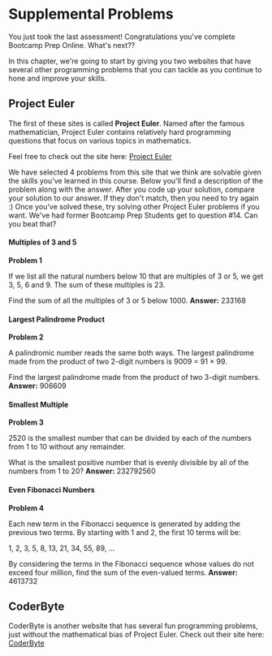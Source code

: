 # Supplemental Problems

You just took the last assessment! Congratulations you've complete Bootcamp Prep Online. What's next??

In this chapter, we're going to start by giving you two websites that have several other programming problems that you can tackle as you continue to hone and improve your skills.

## Project Euler
The first of these sites is called **Project Euler**. Named after the famous mathematician, Project Euler contains relatively hard programming questions that focus on various topics in mathematics.

Feel free to check out the site here: [Project Euler](https://projecteuler.net/)

We have selected 4 problems from this site that we think are solvable given the skills you've learned in this course. Below you'll find a description of the problem along with the answer. After you code up your solution, compare your solution to our answer. If they don't match, then you need to try again :) Once you've solved these, try solving other Project Euler problems if you want. We've had former Bootcamp Prep Students get to question \#14. Can you beat that?

#### Multiples of 3 and 5
**Problem 1**

If we list all the natural numbers below 10 that are multiples of 3 or 5, we get 3, 5, 6 and 9. The sum of these multiples is 23.

Find the sum of all the multiples of 3 or 5 below 1000. **Answer:** 233168

#### Largest Palindrome Product
**Problem 2**

A palindromic number reads the same both ways. The largest palindrome made from the product of two 2-digit numbers is 9009 = 91 × 99.

Find the largest palindrome made from the product of two 3-digit numbers. **Answer:** 906609

#### Smallest Multiple
**Problem 3**

2520 is the smallest number that can be divided by each of the numbers from 1 to 10 without any remainder.

What is the smallest positive number that is evenly divisible by all of the numbers from 1 to 20? **Answer:** 232792560

#### Even Fibonacci Numbers
**Problem 4**

Each new term in the Fibonacci sequence is generated by adding the previous two terms. By starting with 1 and 2, the first 10 terms will be:

1, 2, 3, 5, 8, 13, 21, 34, 55, 89, ...

By considering the terms in the Fibonacci sequence whose values do not exceed four million, find the sum of the even-valued terms. **Answer:** 4613732

## CoderByte

CoderByte is another website that has several fun programming problems, just without the mathematical bias of Project Euler. Check out their site here: [CoderByte](https://coderbyte.com)

